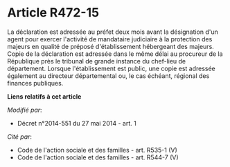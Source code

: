 # Article R472-15

La déclaration est adressée au préfet deux mois avant la désignation d'un agent pour exercer l'activité de mandataire
judiciaire à la protection des majeurs en qualité de préposé d'établissement hébergeant des majeurs. Copie de la déclaration
est adressée dans le même délai au procureur de la République près le tribunal de grande instance du chef-lieu de
département. Lorsque l'établissement est public, une copie est adressée également au   directeur départemental ou, le cas
échéant, régional des finances publiques.

**Liens relatifs à cet article**

_Modifié par_:

  - Décret n°2014-551 du 27 mai 2014 - art. 1

_Cité par_:

  - Code de l'action sociale et des familles - art. R535-1 (V)
  - Code de l'action sociale et des familles - art. R544-7 (V)
